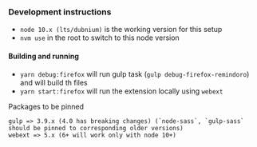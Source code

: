 ### Development instructions

- `node 10.x (lts/dubnium)` is the working version for this setup
- `nvm use` in the root to switch to this node version

#### Building and running

- `yarn debug:firefox` will run gulp task (`gulp debug-firefox-remindoro`) and will build th files
- `yarn start:firefox` will run the extension locally using `webext`

Packages to be pinned 
```
gulp => 3.9.x (4.0 has breaking changes) (`node-sass`, `gulp-sass` should be pinned to corresponding older versions)
webext => 5.x (6+ will work only with node 10+)
```